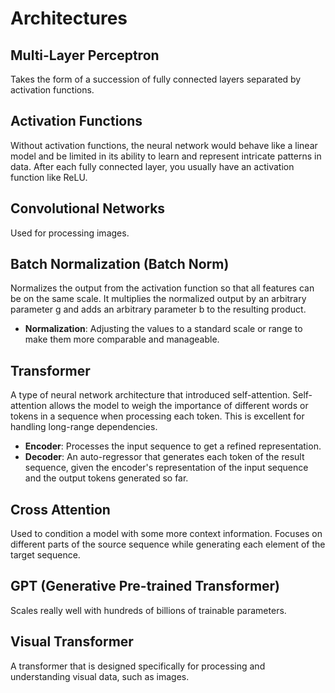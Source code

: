 # Architectures

## Multi-Layer Perceptron
Takes the form of a succession of fully connected layers separated by activation functions.

## Activation Functions
Without activation functions, the neural network would behave like a linear model and be limited in its ability to learn and represent intricate patterns in data. After each fully connected layer, you usually have an activation function like ReLU.

## Convolutional Networks
Used for processing images.

## Batch Normalization (Batch Norm)
Normalizes the output from the activation function so that all features can be on the same scale. It multiplies the normalized output by an arbitrary parameter g and adds an arbitrary parameter b to the resulting product.
- **Normalization**: Adjusting the values to a standard scale or range to make them more comparable and manageable.

## Transformer
A type of neural network architecture that introduced self-attention. Self-attention allows the model to weigh the importance of different words or tokens in a sequence when processing each token. This is excellent for handling long-range dependencies.
- **Encoder**: Processes the input sequence to get a refined representation.
- **Decoder**: An auto-regressor that generates each token of the result sequence, given the encoder's representation of the input sequence and the output tokens generated so far.

## Cross Attention
Used to condition a model with some more context information. Focuses on different parts of the source sequence while generating each element of the target sequence.

## GPT (Generative Pre-trained Transformer)
Scales really well with hundreds of billions of trainable parameters.

## Visual Transformer
A transformer that is designed specifically for processing and understanding visual data, such as images.